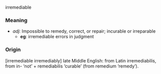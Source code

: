 irremediable
### Meaning
+ _adj_: Impossible to remedy, correct, or repair; incurable or irreparable
    + __eg__: irremediable errors in judgment

### Origin

[irremediable irremediably] late Middle English: from Latin irremediabilis, from in- ‘not’ + remediabilis ‘curable’ (from remedium ‘remedy’).
